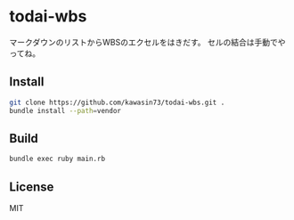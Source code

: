 # todai-wbs

マークダウンのリストからWBSのエクセルをはきだす。
セルの結合は手動でやってね。

## Install

```bash
git clone https://github.com/kawasin73/todai-wbs.git .
bundle install --path=vendor
```

## Build

```bash
bundle exec ruby main.rb
```

## License

MIT
